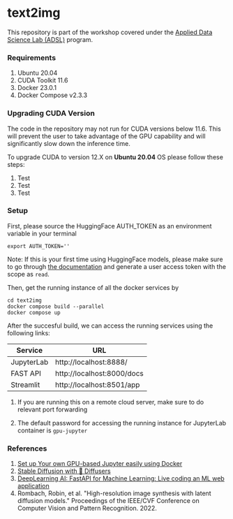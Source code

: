 # text2img

This repository is part of the workshop covered under the [Applied Data Science Lab (ADSL)](https://www.cybera.ca/adsl/) program.

### Requirements
1. Ubuntu 20.04
2. CUDA Toolkit 11.6
3. Docker 23.0.1
4. Docker Compose v2.3.3

### Upgrading CUDA Version

The code in the repository may not run for CUDA versions below 11.6. This will prevent the user to take advantage of the GPU capability and will significantly slow down the inference time. 

To upgrade CUDA to version 12.X on **Ubuntu 20.04** OS please follow these steps:

1. Test
2. Test
3. Test

### Setup
First, please source the HuggingFace AUTH_TOKEN as an environment variable in your terminal 
```
export AUTH_TOKEN=''
```
Note: If this is your first time using HuggingFace models, please make sure to go through [the documentation](https://huggingface.co/docs/hub/security-tokens) and generate a user access token with the scope as `read`. 

Then, get the running instance of all the docker services by

```
cd text2img
docker compose build --parallel
docker compose up
```

After the succesful build, we can access the running services using the following links:

|Service |URL|
|-----|--------|
|JupyterLab|http://localhost:8888/|
|FAST API  |http://localhost:8000/docs|
|Streamlit  |http://localhost:8501/app|

1. If you are running this on a remote cloud server, make sure to do relevant port forwarding

2. The default password for accessing the running instance for JupyterLab container is `gpu-jupyter`

### References
1. [Set up Your own GPU-based Jupyter easily using Docker](https://cschranz.medium.com/set-up-your-own-gpu-based-jupyterlab-e0d45fcacf43)
2. [Stable Diffusion with 🧨 Diffusers](https://huggingface.co/blog/stable_diffusion)
3. [DeepLearning AI: FastAPI for Machine Learning: Live coding an ML web application](https://www.youtube.com/watch?v=_BZGtifh_gw)
4. Rombach, Robin, et al. "High-resolution image synthesis with latent diffusion models." Proceedings of the IEEE/CVF Conference on Computer Vision and Pattern Recognition. 2022.
